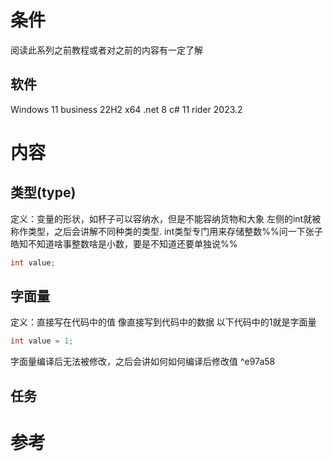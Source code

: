 # 条件
阅读此系列之前教程或者对之前的内容有一定了解
## 软件
Windows 11 business 22H2 x64
.net 8
c# 11
rider 2023.2
# 内容
## 类型(type)
定义：变量的形状，如杯子可以容纳水，但是不能容纳货物和大象
左侧的int就被称作类型，之后会讲解不同种类的类型.
int类型专门用来存储整数%%问一下张子皓知不知道啥事整数啥是小数，要是不知道还要单独说%%
```c#
int value;
```
## 字面量
定义：直接写在代码中的值
像直接写到代码中的数据
以下代码中的1就是字面量
```cs
int value = 1; 
```
字面量编译后无法被修改，之后会讲如何如何编译后修改值 ^e97a58
## 任务
# 参考